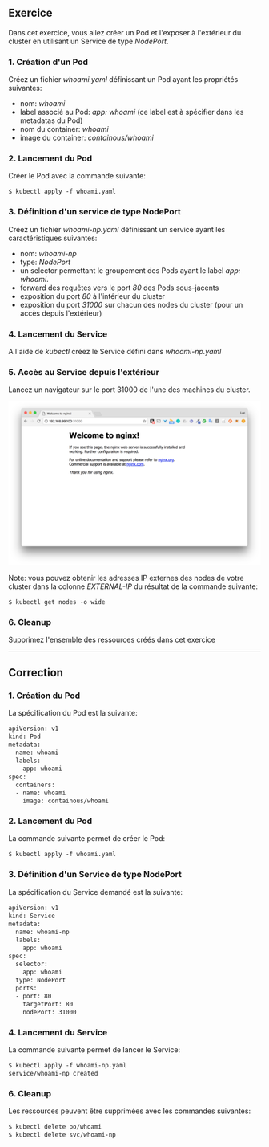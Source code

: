 ## Exercice

Dans cet exercice, vous allez créer un Pod et l'exposer à l'extérieur du cluster en utilisant un Service de type *NodePort*.

### 1. Création d'un Pod


Créez un fichier *whoami.yaml* définissant un Pod ayant les propriétés suivantes:
- nom: *whoami*
- label associé au Pod: *app: whoami* (ce label est à spécifier dans les metadatas du Pod)
- nom du container: *whoami*
- image du container: *containous/whoami*

### 2. Lancement du Pod

Créer le Pod avec la commande suivante:

```
$ kubectl apply -f whoami.yaml
```

### 3. Définition d'un service de type NodePort

Créez un fichier *whoami-np.yaml* définissant un service ayant les caractéristiques suivantes:
- nom: *whoami-np*
- type: *NodePort*
- un selector permettant le groupement des Pods ayant le label *app: whoami*.
- forward des requêtes vers le port *80* des Pods sous-jacents
- exposition du port *80* à l'intérieur du cluster
- exposition du port *31000* sur chacun des nodes du cluster (pour un accès depuis l'extérieur)

### 4. Lancement du Service

A l'aide de *kubectl* créez le Service défini dans *whoami-np.yaml*

### 5. Accès au Service depuis l'extérieur

Lancez un navigateur sur le port 31000 de l'une des machines du cluster.

![Service NodePort](./images/service_NodePort.png)

Note: vous pouvez obtenir les adresses IP externes des nodes de votre cluster dans la colonne *EXTERNAL-IP* du résultat de la commande suivante:
```
$ kubectl get nodes -o wide
```

### 6. Cleanup

Supprimez l'ensemble des ressources créés dans cet exercice

---


## Correction

### 1. Création du Pod

La spécification du Pod est la suivante:

```
apiVersion: v1
kind: Pod
metadata:
  name: whoami
  labels:
    app: whoami
spec:
  containers:
  - name: whoami
    image: containous/whoami
```

### 2. Lancement du Pod

La commande suivante permet de créer le Pod:

```
$ kubectl apply -f whoami.yaml
```

### 3. Définition d'un Service de type NodePort

La spécification du Service demandé est la suivante:

```
apiVersion: v1
kind: Service
metadata:
  name: whoami-np
  labels:
    app: whoami
spec:
  selector:
    app: whoami
  type: NodePort
  ports:
  - port: 80
    targetPort: 80
    nodePort: 31000
```

### 4. Lancement du Service

La commande suivante permet de lancer le Service:

```
$ kubectl apply -f whoami-np.yaml
service/whoami-np created
```

### 6. Cleanup

Les ressources peuvent être supprimées avec les commandes suivantes:

```
$ kubectl delete po/whoami
$ kubectl delete svc/whoami-np
```
